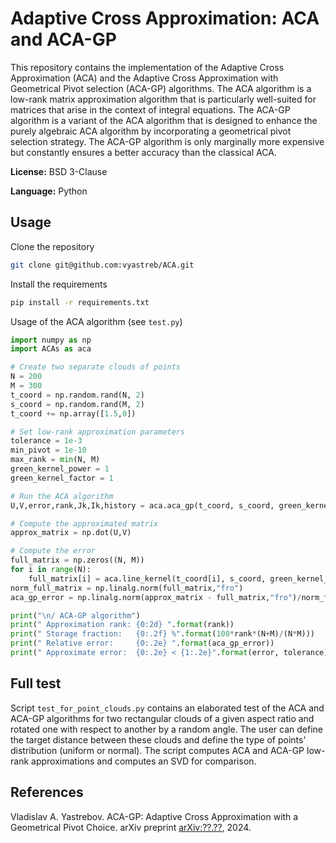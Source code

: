 # Adaptive Cross Approximation: ACA and ACA-GP

This repository contains the implementation of the Adaptive Cross Approximation (ACA) and the Adaptive Cross Approximation with Geometrical Pivot selection (ACA-GP) algorithms. The ACA algorithm is a low-rank matrix approximation algorithm that is particularly well-suited for matrices that arise in the context of integral equations. The ACA-GP algorithm is a variant of the ACA algorithm that is designed to enhance the purely algebraic ACA algorithm by incorporating a geometrical pivot selection strategy. The ACA-GP algorithm is only marginally more expensive but constantly ensures a better accuracy than the classical ACA. 

**License:** BSD 3-Clause

**Language:** Python

## Usage

Clone the repository 
```bash
git clone git@github.com:vyastreb/ACA.git
```

Install the requirements
```bash
pip install -r requirements.txt
```

Usage of the ACA algorithm (see `test.py`)
```python
import numpy as np
import ACAs as aca

# Create two separate clouds of points
N = 200
M = 300
t_coord = np.random.rand(N, 2)
s_coord = np.random.rand(M, 2)
t_coord += np.array([1.5,0])

# Set low-rank approximation parameters
tolerance = 1e-3
min_pivot = 1e-10
max_rank = min(N, M)
green_kernel_power = 1
green_kernel_factor = 1

# Run the ACA algorithm
U,V,error,rank,Jk,Ik,history = aca.aca_gp(t_coord, s_coord, green_kernel_factor, tolerance, max_rank, min_pivot, green_kernel_power)

# Compute the approximated matrix
approx_matrix = np.dot(U,V)

# Compute the error
full_matrix = np.zeros((N, M))
for i in range(N):
    full_matrix[i] = aca.line_kernel(t_coord[i], s_coord, green_kernel_factor, green_kernel_power)
norm_full_matrix = np.linalg.norm(full_matrix,"fro")
aca_gp_error = np.linalg.norm(approx_matrix - full_matrix,"fro")/norm_full_matrix

print("\n/ ACA-GP algorithm")
print(" Approximation rank: {0:2d} ".format(rank))
print(" Storage fraction:   {0:.2f} %".format(100*rank*(N+M)/(N*M)))
print(" Relative error:     {0:.2e} ".format(aca_gp_error))
print(" Approximate error:  {0:.2e} < {1:.2e}".format(error, tolerance))
```

## Full test

Script `test_for_point_clouds.py` contains an elaborated test of the ACA and ACA-GP algorithms for two rectangular clouds of a given aspect ratio and rotated one with respect to another by a random angle. The user can define the target distance between these clouds and define the type of points' distribution (uniform or normal). The script computes ACA and ACA-GP low-rank approximations and computes an SVD for comparison.

## References

Vladislav A. Yastrebov. ACA-GP: Adaptive Cross Approximation with a Geometrical Pivot Choice. arXiv preprint [arXiv:??.??](https://arxiv.org/abs/??.??), 2024.




